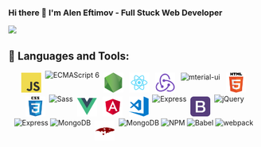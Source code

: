 ### Hi there 👋 I'm Alen Eftimov - Full Stuck Web Developer

![](https://visitor-badge.laobi.icu/badge?page_id=Alen-Eftimov.Alen-Eftimov)

## 🧰 Languages and Tools:
<p align="center">
<img src="https://raw.githubusercontent.com/github/explore/80688e429a7d4ef2fca1e82350fe8e3517d3494d/topics/javascript/javascript.png" alt="Javascript" height="40" style="vertical-align:top; margin:4px">
<img src="https://github.com/tomchen/stack-icons/raw/master/logos/es6.svg" alt="ECMAScript 6" width="40px" height="40px" style="max-width:100%;">
<img src="https://raw.githubusercontent.com/github/explore/80688e429a7d4ef2fca1e82350fe8e3517d3494d/topics/nodejs/nodejs.png" alt="nodejs" height="40" style="vertical-align:top; margin:4px">
<img src="https://raw.githubusercontent.com/github/explore/80688e429a7d4ef2fca1e82350fe8e3517d3494d/topics/react/react.png" alt="react" height="40" style="vertical-align:top; margin:4px">
<img src="https://raw.githubusercontent.com/github/explore/80688e429a7d4ef2fca1e82350fe8e3517d3494d/topics/redux/redux.png" alt="redux" height="40" style="vertical-align:top; margin:4px">
<img src="https://raw.githubusercontent.com/tomchen/stack-icons/master/logos/material-ui.svg" alt="mterial-ui" height="40" style="vertical-align:top; margin:4px">
<img src="https://raw.githubusercontent.com/github/explore/80688e429a7d4ef2fca1e82350fe8e3517d3494d/topics/html/html.png" alt="html5" height="40" style="vertical-align:top; margin:4px">
<img src="https://raw.githubusercontent.com/github/explore/80688e429a7d4ef2fca1e82350fe8e3517d3494d/topics/css/css.png" alt="css3" height="40" style="vertical-align:top; margin:4px">
<img src="https://github.com/tomchen/stack-icons/raw/master/logos/sass.svg" alt="Sass" width="40px" height="40px" style="max-width:100%;">
<img src="https://raw.githubusercontent.com/github/explore/80688e429a7d4ef2fca1e82350fe8e3517d3494d/topics/vue/vue.png" alt="vue" height="40" style="vertical-align:top; margin:4px">
<img src="https://raw.githubusercontent.com/github/explore/80688e429a7d4ef2fca1e82350fe8e3517d3494d/topics/angular/angular.png" alt="angular" height="40" style="vertical-align:top; margin:4px">
<img src="https://raw.githubusercontent.com/github/explore/80688e429a7d4ef2fca1e82350fe8e3517d3494d/topics/visual-studio-code/visual-studio-code.png" alt="VS Code" height="40" style="vertical-align:top; margin:4px">
<img src="https://github.com/tomchen/stack-icons/raw/master/logos/express.svg" alt="Express" width="40px" height="40px" style="max-width:100%;">
<img src="https://raw.githubusercontent.com/github/explore/80688e429a7d4ef2fca1e82350fe8e3517d3494d/topics/bootstrap/bootstrap.png" alt="bootstrap" height="40" style="vertical-align:top; margin:4px">
<img src="https://github.com/tomchen/stack-icons/raw/master/logos/jquery-icon.svg" alt="jQuery" width="40px" height="40px" style="max-width:100%;">
<img src="https://github.com/tomchen/stack-icons/raw/master/logos/express.svg" alt="Express" width="40px" height="40px" style="max-width:100%;">
<img src="https://github.com/tomchen/stack-icons/raw/master/logos/mongodb-icon.svg" alt="MongoDB" width="40px" height="40px" style="max-width:100%;">
<img src="https://raw.githubusercontent.com/github/explore/80688e429a7d4ef2fca1e82350fe8e3517d3494d/topics/mongoose/mongoose.png" alt="mongoose" height="40" style="vertical-align:top; margin:4px">
<img src="https://github.com/tomchen/stack-icons/raw/master/logos/mongodb-icon.svg" alt="MongoDB" width="40px" height="40px" style="max-width:100%;">
<img src="https://github.com/tomchen/stack-icons/raw/master/logos/npm.svg" alt="NPM" width="40px" height="40px" style="max-width:100%;">
<img src="https://github.com/tomchen/stack-icons/raw/master/logos/babel.svg" alt="Babel" width="40px" height="40px" style="max-width:100%;">
<img src="https://github.com/tomchen/stack-icons/raw/master/logos/webpack.svg" alt="webpack" width="40px" height="40px" style="max-width:100%;">
</p>
